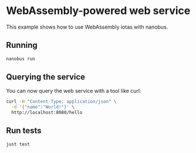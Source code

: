 # WebAssembly-powered web service

This example shows how to use WebAssembly iotas with nanobus.

## Running

```sh
nanobus run
```

## Querying the service

You can now query the web service with a tool like curl:

```sh
curl -H "Content-Type: application/json" \
  -d '{"name":"World!"}' \
  http://localhost:8080/hello
```

## Run tests

```sh
just test
```